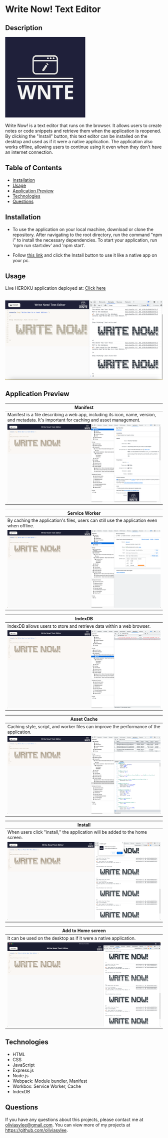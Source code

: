 # Write Now! Text Editor
## Description
![logo](./client/dist/assets/icons/icon_256x256.png) <br>

Write Now! is a text editor that runs on the browser. It allows users to create notes or code snippets and retrieve them when the application is reopened. By clicking the "Install" button, this text editor can be installed on the desktop and used as if it were a native application. The application also works offline, allowing users to continue using it even when they don't have an internet connection.
## Table of Contents
- [Installation](#Installation)
- [Usage](#Usage)
- [Application Preview](#Application-preview)
- [Technologies](#Technologies)
- [Questions](#Questions)

## Installation
- To use the application on your local machine, download or clone the repository. After navigating to the root directory, run the command "npm i" to install the necessary dependencies. To start your application, run 'npm run start:dev' and 'npm start'.

- Follow [this link](https://wnte-oslee.herokuapp.com/) and click the Install button to use it like a native app on your pc. 

## Usage
Live HEROKU application deployed at: [Click here](https://wnte-oslee.herokuapp.com/) <br> <br>

![preview](/assets/01-preview.png)

## Application Preview

| Manifest |
|----------------------|
| Manifest is a file describing a web app, including its icon, name, version, and metadata. It's important for caching and asset management. |
| ![manifest](/assets/03-manifest.png)|

| Service Worker |
|----------------------|
| By caching the application's files, users can still use the application even when offline. |
| ![sw](/assets/04-sw.png)|

| IndexDB |
|----------------------|
| IndexDB allows users to store and retrieve data within a web browser. |
| ![indexDB](/assets/05-indexDB.png)|

| Asset Cache |
|----------------------|
| Caching style, script, and worker files can improve the performance of the application. |
| ![assetcache](/assets/06-asset-cache.png)|

| Install |
|----------------------|
| When users click "install," the application will be added to the home screen. |
| ![install](/assets/07-install.png)|

| Add to Home screen|
|----------------------|
| It can be used on the desktop as if it were a native application. |
| ![addtohomescreen](/assets/08-addtohomescreen.png)|

## Technologies
- HTML
- CSS
- JavaScript
- Express.js
- Node.js
- Webpack: Module bundler, Manifest
- Workbox: Service Worker, Cache
- IndexDB

## Questions
If you have any questions about this projects, please contact me at oliviasylee@gmail.com. You can view more of my projects at https://github.com/oliviasylee.